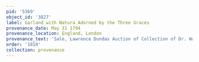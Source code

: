 ```yaml
---
pid: '5369'
object_id: '3827'
label: Garland with Natura Adorned by the Three Graces
provenance_date: May 31 1794
provenance_location: England, London
provenance_text: 'Sale, Lawrence Dundas Auction of Collection of Dr. Ward, inv. #36'
order: '1810'
collection: provenance
---
```

